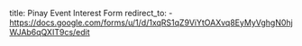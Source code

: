 title: Pinay Event Interest Form
redirect_to:
    - https://docs.google.com/forms/u/1/d/1xqRS1qZ9ViYtOAXvq8EyMyVghgN0hjWJAb6qQXIT9cs/edit
